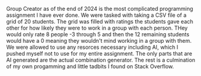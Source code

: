 Group Creator as of the end of 2024 is the most complicated programming assignment I have ever done. We were tasked with taking a CSV file of a grid of 20 students. The grid was filled with ratings the students gave each other for how likely they were to work in a group with each person. THey would only rate 8 people -3 through 5 and then the 12 remaining students would have a 0 meaning they wouldn't mind working in a group with them. We were allowed to use any resorces necessary including AI, which I pushed myself not to use for my entire assignment. The only parts that are AI generated are the actual combination generator. The rest is a culmination of my own progamming and little tadbits I found on Stack Overflow.
